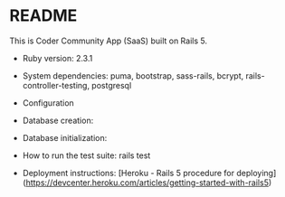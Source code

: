# README

This is Coder Community App (SaaS) built on Rails 5.

* Ruby version: 2.3.1

* System dependencies: puma, bootstrap, sass-rails, bcrypt, rails-controller-testing, postgresql

* Configuration

* Database creation:

* Database initialization:

* How to run the test suite: rails test

* Deployment instructions: [Heroku - Rails 5 procedure for deploying] (https://devcenter.heroku.com/articles/getting-started-with-rails5)
